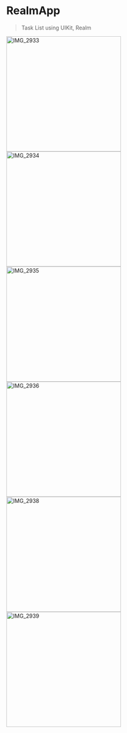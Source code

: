 # RealmApp

> Task List using UIKit, Realm

<img width="300" alt="IMG_2933" src="https://user-images.githubusercontent.com/107477990/196712289-86972192-7d5a-4083-ac65-b45e021ea12b.PNG">  <img width="300" alt="IMG_2934" src="https://user-images.githubusercontent.com/107477990/196712309-4372429c-9159-45d3-bdea-bc7fb7742aff.PNG">
<img width="300" alt="IMG_2935" src="https://user-images.githubusercontent.com/107477990/196712323-858da6af-fdb8-4ea8-8506-0fd3bfd89ca1.PNG">  <img width="300" alt="IMG_2936" src="https://user-images.githubusercontent.com/107477990/196712340-3761c054-0638-4d11-a338-15e62b9b726e.PNG">
<img width="300" alt="IMG_2938" src="https://user-images.githubusercontent.com/107477990/196712364-da015567-3de5-4dfa-a03b-52928cf1c40d.PNG">  <img width="300" alt="IMG_2939" src="https://user-images.githubusercontent.com/107477990/196712379-2172484c-d2aa-4e7d-b13b-76bb7bb7d548.PNG">
